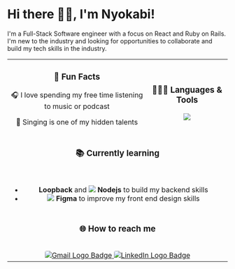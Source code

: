 # Hi there 👋🏾, I'm Nyokabi!

I'm a Full-Stack Software engineer with a focus on React and Ruby on Rails. I'm new to the industry and looking for opportunities to collaborate and build my tech skills in the industry.

<table>
  <tr>
    <td align="center">
    <h3>🤩 Fun Facts</h3>
      <p>🎧 I love spending my free time listening to music or podcast</p>
      <p>🎤 Singing is one of my hidden talents</p>
    </td>
    <td align="center">
      <h3>👩🏽‍💻 Languages & Tools</h3>
      <img style="text-align: center;" src="https://skillicons.dev/icons?i=html,css,bootstrap,js,react,vercel,vscode,git,github,githubactions,rails,ruby,postgres,sqlite&perline=4">
    </td>
  </tr>
  <tr>
    <td colspan="2" align="center">
      <h3 style="text-align: center" align="center" valign="top">📚 Currently learning</h3><br>
      <ul>
        <li><strong>Loopback</strong> and <img src="https://skillicons.dev/icons?i=nodejs&perline=4"> <strong>Nodejs</strong> to build my backend skills</li>
        <li><img style="text-align: center;" src="https://skillicons.dev/icons?i=figma&perline=4"> <strong>Figma</strong> to improve my front end design skills</li>
      </ul>
    </td>
  </tr>
  <tr>
    <td colspan="2" align="center">
      <h3>🌐 How to reach me</h3><br>
      <a href="nyokabikamau2014@gmail.com">
        <img 
        src="https://img.shields.io/badge/Gmail-D14836?style=for-the-badge&logo=gmail&logoColor=white" 
        alt="Gmail Logo Badge" 
        style="border-radius: 4px;"
        >
      </a>
      <a href="linkedin.com/in/nyokabikamau">
        <img
          src="https://img.shields.io/badge/LinkedIn-0077B5?style=for-the-badge&logo=linkedin&logoColor=white"
          alt="LinkedIn Logo Badge"
          style="border-radius: 4px;"
          >
      </a>
    </td>
  </tr>
</table>
